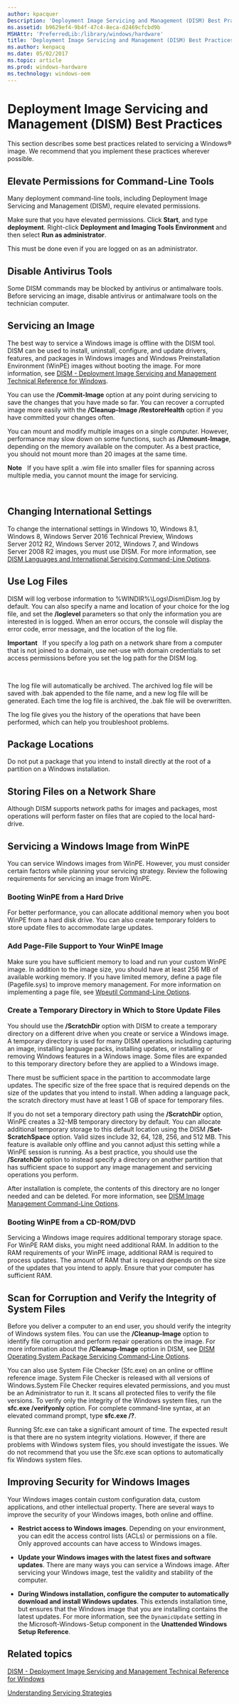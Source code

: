 ```yaml
---
author: kpacquer
Description: 'Deployment Image Servicing and Management (DISM) Best Practices'
ms.assetid: b9629ef4-9b4f-47c4-8eca-d2469cfcbd9b
MSHAttr: 'PreferredLib:/library/windows/hardware'
title: 'Deployment Image Servicing and Management (DISM) Best Practices'
ms.author: kenpacq
ms.date: 05/02/2017
ms.topic: article
ms.prod: windows-hardware
ms.technology: windows-oem
---
```


# Deployment Image Servicing and Management (DISM) Best Practices


This section describes some best practices related to servicing a Windows® image. We recommend that you implement these practices wherever possible.


## <span id="BKMK_elevate"></span><span id="bkmk_elevate"></span><span id="BKMK_ELEVATE"></span>Elevate Permissions for Command-Line Tools


Many deployment command-line tools, including Deployment Image Servicing and Management (DISM), require elevated permissions.

Make sure that you have elevated permissions. Click **Start**, and type **deployment**. Right-click **Deployment and Imaging Tools Environment** and then select **Run as administrator**.

This must be done even if you are logged on as an administrator.

## <span id="BKMK_av"></span><span id="bkmk_av"></span><span id="BKMK_AV"></span>Disable Antivirus Tools


Some DISM commands may be blocked by antivirus or antimalware tools. Before servicing an image, disable antivirus or antimalware tools on the technician computer.

## <span id="BKMK_servicing"></span><span id="bkmk_servicing"></span><span id="BKMK_SERVICING"></span>Servicing an Image


The best way to service a Windows image is offline with the DISM tool. DISM can be used to install, uninstall, configure, and update drivers, features, and packages in Windows images and Windows Preinstallation Environment (WinPE) images without booting the image. For more information, see [DISM - Deployment Image Servicing and Management Technical Reference for Windows](dism---deployment-image-servicing-and-management-technical-reference-for-windows.md).

You can use the **/Commit-Image** option at any point during servicing to save the changes that you have made so far. You can recover a corrupted image more easily with the **/Cleanup-Image /RestoreHealth** option if you have committed your changes often.

You can mount and modify multiple images on a single computer. However, performance may slow down on some functions, such as **/Unmount-Image**, depending on the memory available on the computer. As a best practice, you should not mount more than 20 images at the same time.

**Note**  
If you have split a .wim file into smaller files for spanning across multiple media, you cannot mount the image for servicing.

 

## <span id="BKMK_intl"></span><span id="bkmk_intl"></span><span id="BKMK_INTL"></span>Changing International Settings


To change the international settings in Windows 10, Windows 8.1, Windows 8, Windows Server 2016 Technical Preview, Windows Server 2012 R2, Windows Server 2012, Windows 7, and Windows Server 2008 R2 images, you must use DISM. For more information, see [DISM Languages and International Servicing Command-Line Options](dism-languages-and-international-servicing-command-line-options.md).

## <span id="BKMK_log"></span><span id="bkmk_log"></span><span id="BKMK_LOG"></span>Use Log Files


DISM will log verbose information to %WINDIR%\\Logs\\Dism\\Dism.log by default. You can also specify a name and location of your choice for the log file, and set the **/loglevel** parameters so that only the information you are interested in is logged. When an error occurs, the console will display the error code, error message, and the location of the log file.

**Important**  
If you specify a log path on a network share from a computer that is not joined to a domain, use net-use with domain credentials to set access permissions before you set the log path for the DISM log.

 

The log file will automatically be archived. The archived log file will be saved with .bak appended to the file name, and a new log file will be generated. Each time the log file is archived, the .bak file will be overwritten.

The log file gives you the history of the operations that have been performed, which can help you troubleshoot problems.

## <span id="BKMK_pkg"></span><span id="bkmk_pkg"></span><span id="BKMK_PKG"></span>Package Locations


Do not put a package that you intend to install directly at the root of a partition on a Windows installation.

## <span id="NetShare"></span><span id="netshare"></span><span id="NETSHARE"></span>Storing Files on a Network Share


Although DISM supports network paths for images and packages, most operations will perform faster on files that are copied to the local hard-drive.

## <span id="BKMK_PE"></span><span id="bkmk_pe"></span>Servicing a Windows Image from WinPE


You can service Windows images from WinPE. However, you must consider certain factors while planning your servicing strategy. Review the following requirements for servicing an image from WinPE.

### <span id="Booting_WinPE_from_a_Hard_Drive"></span><span id="booting_winpe_from_a_hard_drive"></span><span id="BOOTING_WINPE_FROM_A_HARD_DRIVE"></span>Booting WinPE from a Hard Drive

For better performance, you can allocate additional memory when you boot WinPE from a hard disk drive. You can also create temporary folders to store update files to accommodate large updates.

### <span id="Add_Page-File_Support_to_Your_WinPE_Image"></span><span id="add_page-file_support_to_your_winpe_image"></span><span id="ADD_PAGE-FILE_SUPPORT_TO_YOUR_WINPE_IMAGE"></span>Add Page-File Support to Your WinPE Image

Make sure you have sufficient memory to load and run your custom WinPE image. In addition to the image size, you should have at least 256 MB of available working memory. If you have limited memory, define a page file (Pagefile.sys) to improve memory management. For more information on implementing a page file, see [Wpeutil Command-Line Options](wpeutil-command-line-options.md).

### <span id="Create_a_Temporary_Directory_in_Which_to_Store_Update_Files"></span><span id="create_a_temporary_directory_in_which_to_store_update_files"></span><span id="CREATE_A_TEMPORARY_DIRECTORY_IN_WHICH_TO_STORE_UPDATE_FILES"></span>Create a Temporary Directory in Which to Store Update Files

You should use the **/ScratchDir** option with DISM to create a temporary directory on a different drive when you create or service a Windows image. A temporary directory is used for many DISM operations including capturing an image, installing language packs, installing updates, or installing or removing Windows features in a Windows image. Some files are expanded to this temporary directory before they are applied to a Windows image.

There must be sufficient space in the partition to accommodate large updates. The specific size of the free space that is required depends on the size of the updates that you intend to install. When adding a language pack, the scratch directory must have at least 1 GB of space for temporary files.

If you do not set a temporary directory path using the **/ScratchDir** option, WinPE creates a 32-MB temporary directory by default. You can allocate additional temporary storage to this default location using the DISM **/Set-ScratchSpace** option. Valid sizes include 32, 64, 128, 256, and 512 MB. This feature is available only offline and you cannot adjust this setting while a WinPE session is running. As a best practice, you should use the **/ScratchDir** option to instead specify a directory on another partition that has sufficient space to support any image management and servicing operations you perform.

After installation is complete, the contents of this directory are no longer needed and can be deleted. For more information, see [DISM Image Management Command-Line Options](dism-image-management-command-line-options-s14.md).

### <span id="Booting_WinPE_from_a_CD-ROM_DVD"></span><span id="booting_winpe_from_a_cd-rom_dvd"></span><span id="BOOTING_WINPE_FROM_A_CD-ROM_DVD"></span>Booting WinPE from a CD-ROM/DVD

Servicing a Windows image requires additional temporary storage space. For WinPE RAM disks, you might need additional RAM. In addition to the RAM requirements of your WinPE image, additional RAM is required to process updates. The amount of RAM that is required depends on the size of the updates that you intend to apply. Ensure that your computer has sufficient RAM.

## <span id="BKMK_verify"></span><span id="bkmk_verify"></span><span id="BKMK_VERIFY"></span>Scan for Corruption and Verify the Integrity of System Files


Before you deliver a computer to an end user, you should verify the integrity of Windows system files. You can use the **/Cleanup-Image** option to identify file corruption and perform repair operations on the image. For more information about the **/Cleanup-Image** option in DISM, see [DISM Operating System Package Servicing Command-Line Options](dism-operating-system-package-servicing-command-line-options.md).

You can also use System File Checker (Sfc.exe) on an online or offline reference image. System File Checker is released with all versions of Windows.System File Checker requires elevated permissions, and you must be an Administrator to run it. It scans all protected files to verify the file versions. To verify only the integrity of the Windows system files, run the **sfc.exe /verifyonly** option. For complete command-line syntax, at an elevated command prompt, type **sfc.exe /?**.

Running Sfc.exe can take a significant amount of time. The expected result is that there are no system integrity violations. However, if there are problems with Windows system files, you should investigate the issues. We do not recommend that you use the Sfc.exe scan options to automatically fix Windows system files.

## <span id="Security"></span><span id="security"></span><span id="SECURITY"></span>Improving Security for Windows Images


Your Windows images contain custom configuration data, custom applications, and other intellectual property. There are several ways to improve the security of your Windows images, both online and offline.

-   **Restrict access to Windows images**. Depending on your environment, you can edit the access control lists (ACLs) or permissions on a file. Only approved accounts can have access to Windows images.

-   **Update your Windows images with the latest fixes and software updates**. There are many ways you can service a Windows image. After servicing your Windows image, test the validity and stability of the computer.

-   **During Windows installation, configure the computer to automatically download and install Windows updates**. This extends installation time, but ensures that the Windows image that you are installing contains the latest updates. For more information, see the `DynamicUpdate` setting in the Microsoft-Windows-Setup component in the **Unattended Windows Setup Reference**.

## <span id="related_topics"></span>Related topics


[DISM - Deployment Image Servicing and Management Technical Reference for Windows](dism---deployment-image-servicing-and-management-technical-reference-for-windows.md)

[Understanding Servicing Strategies](understanding-servicing-strategies.md)

 

 






